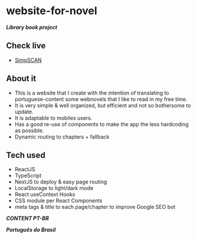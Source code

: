 # website-for-novel
***Library book project***

## Check live
- [SimpSCAN](https://simpscan.online/)

## About it
- This is a website that I create with the intention of translating to portuguese-content some webnovels that I like to read in my free time.
- It is very simple & well organized, but efficient and not so bothersome to update.
- It is adaptable to mobiles users.
- Has a good re-use of components to make the app the less hardcoding as possible.
- Dynamic routing to chapters + fallback

## Tech used
- ReactJS
- TypeScript
- NextJS to deploy & easy page routing
- LocalStorage to light/dark mode
- React useContext Hooks
- CSS module per React Components
- meta tags & title to each page/chapter to improve Google SEO bot

***CONTENT PT-BR***

***Português do Brasil***
